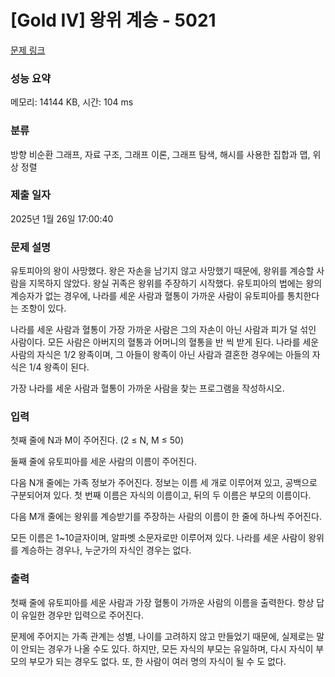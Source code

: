 # [Gold IV] 왕위 계승 - 5021 

[문제 링크](https://www.acmicpc.net/problem/5021) 

### 성능 요약

메모리: 14144 KB, 시간: 104 ms

### 분류

방향 비순환 그래프, 자료 구조, 그래프 이론, 그래프 탐색, 해시를 사용한 집합과 맵, 위상 정렬

### 제출 일자

2025년 1월 26일 17:00:40

### 문제 설명

<p>유토피아의 왕이 사망했다. 왕은 자손을 남기지 않고 사망했기 때문에, 왕위를 계승할 사람을 지목하지 않았다. 왕실 귀족은 왕위를 주장하기 시작했다. 유토피아의 법에는 왕의 계승자가 없는 경우에, 나라를 세운 사람과 혈통이 가까운 사람이 유토피아를 통치한다는 조항이 있다.</p>

<p>나라를 세운 사람과 혈통이 가장 가까운 사람은 그의 자손이 아닌 사람과 피가 덜 섞인 사람이다. 모든 사람은 아버지의 혈통과 어머니의 혈통을 반 씩 받게 된다. 나라를 세운 사람의 자식은 1/2 왕족이며, 그 아들이 왕족이 아닌 사람과 결혼한 경우에는 아들의 자식은 1/4 왕족이 된다.</p>

<p>가장 나라를 세운 사람과 혈통이 가까운 사람을 찾는 프로그램을 작성하시오. </p>

### 입력 

 <p>첫째 줄에 N과 M이 주어진다. (2 ≤ N, M ≤ 50)</p>

<p>둘째 줄에 유토피아를 세운 사람의 이름이 주어진다.</p>

<p>다음 N개 줄에는 가족 정보가 주어진다. 정보는 이름 세 개로 이루어져 있고, 공백으로 구분되어져 있다. 첫 번째 이름은 자식의 이름이고, 뒤의 두 이름은 부모의 이름이다.</p>

<p>다음 M개 줄에는 왕위를 계승받기를 주장하는 사람의 이름이 한 줄에 하나씩 주어진다.</p>

<p>모든 이름은 1~10글자이며, 알파벳 소문자로만 이루어져 있다. 나라를 세운 사람이 왕위를 계승하는 경우나, 누군가의 자식인 경우는 없다. </p>

### 출력 

 <p>첫째 줄에 유토피아를 세운 사람과 가장 혈통이 가까운 사람의 이름을 출력한다. 항상 답이 유일한 경우만 입력으로 주어진다.</p>

<p>문제에 주어지는 가족 관계는 성별, 나이를 고려하지 않고 만들었기 때문에, 실제로는 말이 안되는 경우가 나올 수도 있다. 하지만, 모든 자식의 부모는 유일하며, 다시 자식이 부모의 부모가 되는 경우도 없다. 또, 한 사람이 여러 명의 자식이 될 수 도 없다.</p>

